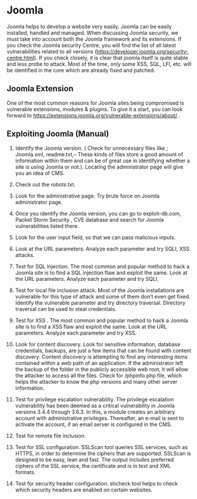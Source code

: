 # Joomla

Joomla helps to develop a website very easily. Joomla can be easily installed, handled and managed. When discussing Joomla security, we must take into account both the Joomla framework and its extensions. If you check the Joomla security Centre, you will find the list of all latest vulnerabilities related to all versions (https://developer.joomla.org/security-centre.html). If you check closely, it is clear that joomla itself is quite stable and less probe to attack.  Most of the time, only some XSS, SQL, LFI, etc. will be identified in the
core which are already fixed and patched.


## Joomla Extension 

One of the most common reasons for Joomla sites being compromised is vulnerable extensions, modules & plugins.  To give it a start, you can look forward to https://extensions.joomla.org/vulnerable-extensions/about/ . 


## Exploiting Joomla (Manual)


1.	Identify the Joomla version. ( Check for unnecessary files like ; Joomla.xml, readme.txt,– These kinds of files store a good amount of information within them and can be of great use in identifying whether a site is using Joomla or not.). Locating the administrator page will give you an idea of CMS.

2.	Check out the robots.txt.

3.	Look for the administrative page. Try brute force on Joomla administrator page. 


4.	Once you identify the Joomla version, you can go to exploit-db.com, Packet Storm Security , CVE database  and search for Joomla vulnerabilities listed there. 

5.	Look for the user input field, so that we can pass malicious inputs.

6.	Look at the URL parameters. Analyze each parameter and try SQLI, XSS attacks.

7.	Test for SQL injection. The most common and popular method to hack a Joomla site is to find a SQL injection flaw and exploit the same. Look at the URL parameters. Analyze each parameter and try SQLI.

8.	Test for local file inclusion attack. Most of the Joomla installations are vulnerable for this type of attack and some of them don’t even get fixed. Identify the vulnerable parameter and try directory traversal. Directory traversal can be used to steal credentials. 

9.	Test for XSS . The most common and popular method to hack a Joomla site is to find a XSS flaw and exploit the same. Look at the URL parameters. Analyze each parameter and try XSS.

10.	Look for content discovery. Look for sensitive information, database credentials, backups, are just a few items that can be found with content discovery. Content discovery is attempting to find any interesting items contained within a web path of an application.  If the administrator left the backup of the folder in the publicly accessible web root, it will allow the attacker to access all the files. Check for /phpinfo.php file, which helps the attacker to know the php versions and many other server information.

11.	Test for privilege escalation vulnerability. The privilege escalation vulnerability has been deemed as a critical vulnerability in Joomla versions 3.4.4 through 3.6.3. In this, a module creates an arbitrary account with administrative privileges. Thereafter, an e-mail is sent to activate the account, if an email server is configured in the CMS.

12.	Test for remote file inclusion.

13.	Test for SSL configuration. SSLScan tool queries SSL services, such as HTTPS, in order to determine the ciphers that are supported. SSLScan is designed to be easy, lean and fast. The output includes preferred ciphers of the SSL service, the certificate and is in text and XML formats. 

14.	Test for security header configuration. shcheck tool helps to check which security headers are enabled on certain websites.



